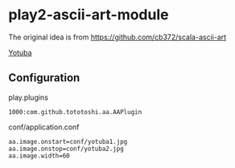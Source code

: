# play2-ascii-art-module

The original idea is from https://github.com/cb372/scala-ascii-art

[Yotuba](screenshot.jpg)

## Configuration

play.plugins
```
1000:com.github.tototoshi.aa.AAPlugin
```

conf/application.conf
```
aa.image.onstart=conf/yotuba1.jpg
aa.image.onstop=conf/yotuba2.jpg
aa.image.width=60
```


